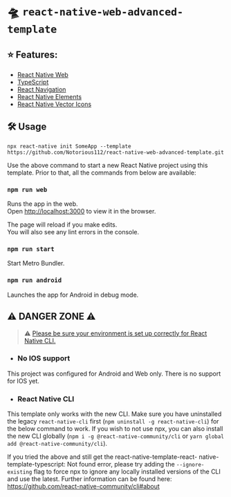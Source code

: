 # 🛸 `react-native-web-advanced-template`

## ⭐ Features:
- [React Native Web](https://necolas.github.io/react-native-web/)
- [TypeScript](https://www.typescriptlang.org/)
- [React Navigation](https://reactnavigation.org/)
- [React Native Elements](https://reactnativeelements.com/)
- [React Native Vector Icons](https://github.com/oblador/react-native-vector-icons)

## 🛠 Usage

`npx react-native init SomeApp --template https://github.com/Notorious112/react-native-web-advanced-template.git`

Use the above command to start a new React Native project using this template. Prior to that, all the commands from below are available:

### `npm run web`

Runs the app in the web.\
Open [http://localhost:3000](http://localhost:3000) to view it in the browser.

The page will reload if you make edits.\
You will also see any lint errors in the console.

### `npm run start`

Start Metro Bundler.


### `npm run android`

Launches the app for Android in debug mode.
## ⚠️ DANGER ZONE ⚠️
> ⚠️ [Please be sure your environment is set up correctly for React Native CLI.](https://reactnative.dev/docs/environment-setup)

- ### No IOS support

This project was configured for Android and Web only. There is no support for IOS yet.

- ### React Native CLI
This template only works with the new CLI. Make sure you have uninstalled the legacy `react-native-cli` first (`npm uninstall -g react-native-cli`) for the below command to work. If you wish to not use npx, you can also install the new CLI globally (`npm i -g @react-native-community/cli` or `yarn global add @react-native-community/cli`).

If you tried the above and still get the react-native-template-react- native-template-typescript: Not found error, please try adding the `--ignore-existing` flag to force npx to ignore any locally installed versions of the CLI and use the latest.
Further information can be found here: https://github.com/react-native-community/cli#about
